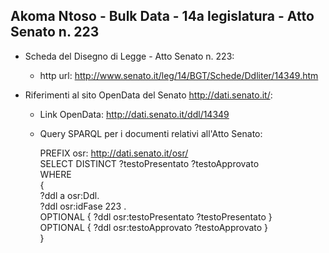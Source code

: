 ## Akoma Ntoso - Bulk Data - 14a legislatura - Atto Senato n. 223 ##

* Scheda del Disegno di Legge - Atto Senato n. 223:
	* http url: http://www.senato.it/leg/14/BGT/Schede/Ddliter/14349.htm

* Riferimenti al sito OpenData del Senato http://dati.senato.it/:
	* Link OpenData: http://dati.senato.it/ddl/14349
	* Query SPARQL per i documenti relativi all'Atto Senato:

        PREFIX osr: <http://dati.senato.it/osr/>  
		SELECT DISTINCT ?testoPresentato ?testoApprovato  
		WHERE  
		{  
		    ?ddl a osr:Ddl.  
		    ?ddl osr:idFase 223 .  
		    OPTIONAL { ?ddl osr:testoPresentato ?testoPresentato }  
		    OPTIONAL { ?ddl osr:testoApprovato ?testoApprovato }  
		}
		